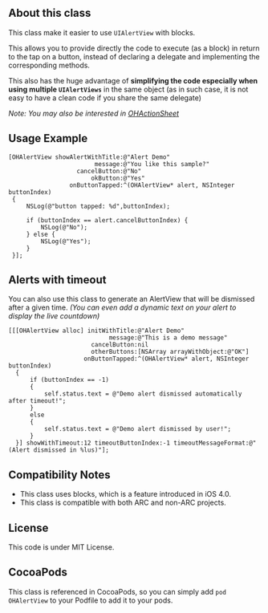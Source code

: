## About this class

This class make it easier to use `UIAlertView` with blocks.

This allows you to provide directly the code to execute (as a block) in return to the tap on a button,
instead of declaring a delegate and implementing the corresponding methods.

This also has the huge advantage of **simplifying the code especially when using multiple `UIAlertViews`** in the same object (as in such case, it is not easy to have a clean code if you share the same delegate)

_Note: You may also be interested in [OHActionSheet](https://github.com/AliSoftware/OHActionSheet)_

## Usage Example

    [OHAlertView showAlertWithTitle:@"Alert Demo"
                            message:@"You like this sample?"
                       cancelButton:@"No"
                           okButton:@"Yes"
                     onButtonTapped:^(OHAlertView* alert, NSInteger buttonIndex)
     {
         NSLog(@"button tapped: %d",buttonIndex);
     
         if (buttonIndex == alert.cancelButtonIndex) {
             NSLog(@"No");
         } else {
             NSLog(@"Yes");
         }
     }];
     
## Alerts with timeout

You can also use this class to generate an AlertView that will be dismissed after a given time.
_(You can even add a dynamic text on your alert to display the live countdown)_

    [[[OHAlertView alloc] initWithTitle:@"Alert Demo"
                                message:@"This is a demo message"
                           cancelButton:nil
                           otherButtons:[NSArray arrayWithObject:@"OK"]
                         onButtonTapped:^(OHAlertView* alert, NSInteger buttonIndex)
      {
          if (buttonIndex == -1)
          {
              self.status.text = @"Demo alert dismissed automatically after timeout!";
          }
          else
          {
              self.status.text = @"Demo alert dismissed by user!";
          }
      }] showWithTimeout:12 timeoutButtonIndex:-1 timeoutMessageFormat:@"(Alert dismissed in %lus)"];

## Compatibility Notes

* This class uses blocks, which is a feature introduced in iOS 4.0.
* This class is compatible with both ARC and non-ARC projects.

## License

This code is under MIT License.

## CocoaPods

This class is referenced in CocoaPods, so you can simply add `pod OHAlertView` to your Podfile to add it to your pods.
